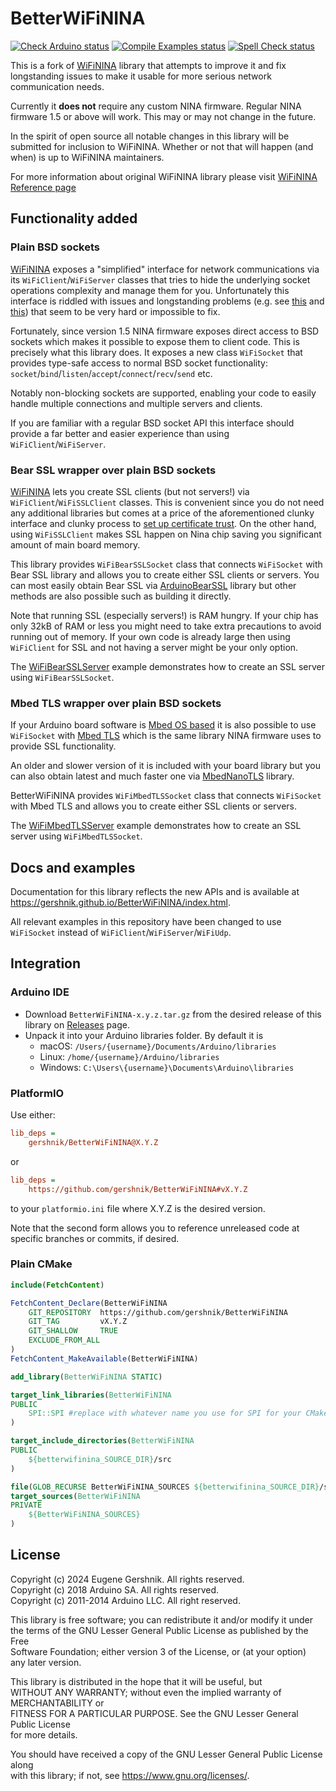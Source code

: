 # BetterWiFiNINA

[![Check Arduino status](https://github.com/gershnik/BetterWiFiNina/actions/workflows/check-arduino.yml/badge.svg)](https://github.com/gershnik/BetterWiFiNina/actions/workflows/check-arduino.yml)
[![Compile Examples status](https://github.com/gershnik/BetterWiFiNina/actions/workflows/compile-examples.yml/badge.svg)](https://github.com/gershnik/BetterWiFiNina/actions/workflows/compile-examples.yml)
[![Spell Check status](https://github.com/gershnik/BetterWiFiNina/actions/workflows/spell-check.yml/badge.svg)](https://github.com/gershnik/BetterWiFiNina/actions/workflows/spell-check.yml)


<!-- Links -->
[wifinina]: https://github.com/arduino-libraries/WiFiNINA
[wifinina-reference]: https://www.arduino.cc/reference/en/libraries/wifinina/
[crosstalk]: https://github.com/arduino-libraries/WiFiNINA/issues/176
[no-client-and-server]: https://www.reddit.com/r/arduino/comments/exc3hd/wifinina_server_and_client_simultaneously/
[mbedos-arduino]: https://docs.arduino.cc/software/ide-v1/tutorials/getting-started/cores/arduino-mbed_nano
[mbed-tls]: https://www.trustedfirmware.org/projects/mbed-tls/
[rp2040-https]: https://gershnik.github.io/2024/04/03/https-arduino-nano-rp2040.html
[nina-root-cert]: https://support.arduino.cc/hc/en-us/articles/360016119219-Upload-SSL-root-certificates
[arduino-bear-ssl]: https://github.com/arduino-libraries/ArduinoBearSSL
[mbed-nano-tls]: https://github.com/gershnik/MbedNanoTLS

<!-- End Links -->

This is a fork of [WiFiNINA][wifinina] library that attempts to improve it and fix longstanding issues
to make it usable for more serious network communication needs.

Currently it **does not** require any custom NINA firmware. Regular NINA firmware 1.5 or above will work.
This may or may not change in the future.

In the spirit of open source all notable changes in this library will be submitted for inclusion to WiFiNINA.
Whether or not that will happen (and when) is up to WiFiNINA maintainers.

For more information about original WiFiNINA library please visit [WiFiNINA Reference page][wifinina-reference]

## Functionality added

### Plain BSD sockets

[WiFiNINA][wifinina] exposes a "simplified" interface for network communications via its `WiFiClient`/`WiFiServer` classes
that tries to hide the underlying socket operations complexity and manage them for you. Unfortunately this interface
is riddled with issues and longstanding problems (e.g. see [this][crosstalk] and [this][no-client-and-server]) that 
seem to be very hard or impossible to fix.

Fortunately, since version 1.5 NINA firmware exposes direct access to BSD sockets which makes it possible to expose them
to client code. This is precisely what this library does. It exposes a new class `WiFiSocket` that provides type-safe
access to normal BSD socket functionality: `socket`/`bind`/`listen`/`accept`/`connect`/`recv`/`send` etc.

Notably non-blocking sockets are supported, enabling your code to easily handle multiple connections and multiple 
servers and clients.

If you are familiar with a regular BSD socket API this interface should provide a far better and easier experience than
using `WiFiClient`/`WiFiServer`.

### Bear SSL wrapper over plain BSD sockets

[WiFiNINA][wifinina] lets you create SSL clients (but not servers!) via `WiFiClient`/`WiFiSSLClient` classes. This is convenient since you do not need any additional libraries but comes at a price of the aforementioned clunky interface and clunky process to [set up certificate trust][nina-root-cert]. On the other hand, using `WiFiSSLClient` makes SSL happen on Nina chip saving you significant amount of main board memory.

This library provides `WiFiBearSSLSocket` class that connects `WiFiSocket` with Bear SSL library and allows you to create either SSL clients or servers. You can most easily obtain Bear SSL via [ArduinoBearSSL][arduino-bear-ssl] library but other methods are also possible such as building it directly.

Note that running SSL (especially servers!) is RAM hungry. If your chip has only 32kB of RAM or less you might need to take extra precautions to avoid running out of memory. If your own code is already large then using `WiFiClient` for SSL and not having a server might be your only option.

The [WiFiBearSSLServer](examples/WiFiBearSSLServer) example demonstrates how to create an SSL server using `WiFiBearSSLSocket`.


### Mbed TLS wrapper over plain BSD sockets

If your Arduino board software is [Mbed OS based][mbedos-arduino] it is also possible to use `WiFiSocket` with [Mbed TLS][mbed-tls] which is the same library NINA firmware uses to provide SSL functionality. 

An older and slower version of it is included with your board library but you can also obtain latest and much faster one via [MbedNanoTLS][mbed-nano-tls] library.

BetterWiFiNINA provides `WiFiMbedTLSSocket` class that connects `WiFiSocket` with Mbed TLS and allows you to create either SSL clients or servers.

The [WiFiMbedTLSServer](examples/WiFiMbedTLSServer) example demonstrates how to create an SSL server using `WiFiMbedTLSSocket`.

## Docs and examples

Documentation for this library reflects the new APIs and is available at https://gershnik.github.io/BetterWiFiNINA/index.html. 

All relevant examples in this repository have been changed to use `WiFiSocket` instead of `WiFiClient`/`WiFiServer`/`WiFiUdp`.

## Integration

### Arduino IDE

- Download `BetterWiFiNINA-x.y.z.tar.gz` from the desired release of this library on 
[Releases](https://github.com/gershnik/BetterWiFiNINA/releases) page.
- Unpack it into your Arduino libraries folder. By default it is
  - macOS: `/Users/{username}/Documents/Arduino/libraries`
  - Linux: `/home/{username}/Arduino/libraries`
  - Windows: `C:\Users\{username}\Documents\Arduino\libraries`

### PlatformIO

Use either:

```ini
lib_deps =
    gershnik/BetterWiFiNINA@X.Y.Z
```

or

```ini
lib_deps =
    https://github.com/gershnik/BetterWiFiNINA#vX.Y.Z
```

to your `platformio.ini` file where X.Y.Z is the desired version.

Note that the second form allows you to reference unreleased code at specific branches or commits, if desired.

### Plain CMake

```cmake
include(FetchContent)

FetchContent_Declare(BetterWiFiNINA
    GIT_REPOSITORY  https://github.com/gershnik/BetterWiFiNINA
    GIT_TAG         vX.Y.Z
    GIT_SHALLOW     TRUE
    EXCLUDE_FROM_ALL
)
FetchContent_MakeAvailable(BetterWiFiNINA)

add_library(BetterWiFiNINA STATIC)

target_link_libraries(BetterWiFiNINA
PUBLIC
    SPI::SPI #replace with whatever name you use for SPI for your CMake setup
)

target_include_directories(BetterWiFiNINA 
PUBLIC
    ${betterwifinina_SOURCE_DIR}/src
)

file(GLOB_RECURSE BetterWiFiNINA_SOURCES ${betterwifinina_SOURCE_DIR}/src/*.cpp)
target_sources(BetterWiFiNINA
PRIVATE
    ${BetterWiFiNINA_SOURCES}
)

```


## License

Copyright (c) 2024 Eugene Gershnik. All rights reserved.<br>
Copyright (c) 2018 Arduino SA. All rights reserved.<br>
Copyright (c) 2011-2014 Arduino LLC. All right reserved.<br>

This library is free software; you can redistribute it and/or modify it under<br>
the terms of the GNU Lesser General Public License as published by the Free<br>
Software Foundation; either version 3 of the License, or (at your option)<br>
any later version.

This library is distributed in the hope that it will be useful, but<br>
WITHOUT ANY WARRANTY; without even the implied warranty of MERCHANTABILITY or<br>
FITNESS FOR A PARTICULAR PURPOSE.  See the GNU Lesser General Public License<br>
for more details.
  
You should have received a copy of the GNU Lesser General Public License along<br>
with this library; if not, see <https://www.gnu.org/licenses/>.



